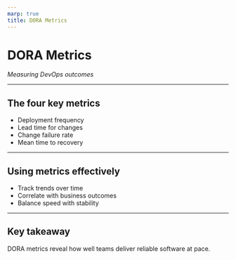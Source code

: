 ```yaml
---
marp: true
title: DORA Metrics
---
```


# DORA Metrics
*Measuring DevOps outcomes*

---

## The four key metrics
- Deployment frequency
- Lead time for changes
- Change failure rate
- Mean time to recovery

---

## Using metrics effectively
- Track trends over time
- Correlate with business outcomes
- Balance speed with stability

---

## Key takeaway
DORA metrics reveal how well teams deliver reliable software at pace.
